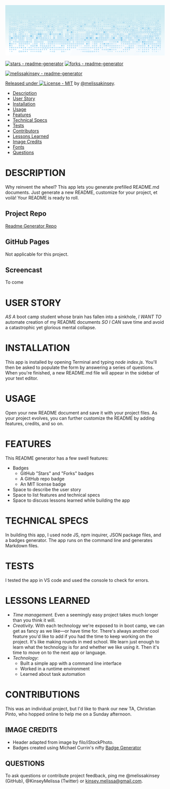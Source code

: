
	
![readme-header](assets/readme-header.png)
	
[![stars - readme-generator](https://img.shields.io/github/stars/melissakinsey/readme-generator?style=social)](https://github.com/melissakinsey/readme-generator)
[![forks - readme-generator](https://img.shields.io/github/forks/melissakinsey/readme-generator?style=social)](https://github.com/melissakinsey/readme-generator)

[![melissakinsey - readme-generator](https://img.shields.io/static/v1?label=melissakinsey&message=readme-generator&color=blue&logo=github)](https://github.com/melissakinsey/readme-generator)
<div align="center">
</div>

[Released under ![License - MIT](https://img.shields.io/badge/License-MIT-blue)](#license) by [@melissakinsey](https://github.com/melissakinsey).	
	
* [Description](#Description)
* [User Story](#User_Story)
* [Installation](#Installation) 
* [Usage](#Usage)
* [Features](#Features)
* [Technical Specs](#Technical_Specs)
* [Tests](#Tests)
* [Contributors](#Contributors)
* [Lessons Learned](#Lessons_Learned)
* [Image Credits](#Image_Credits)
* [Fonts](#Fonts)
* [Questions](#Questions)
	
# DESCRIPTION
Why reinvent the wheel? This app lets you generate prefilled README.md documents. Just generate a new README, customize for your project, et voilà! Your README is ready to roll.

## Project Repo 
[Readme Generator Repo](https://github.com/melissakinsey/readme-generator)
	
## GitHub Pages 
Not applicable for this project.
	
## Screencast
To come
	
# USER STORY
*AS A* boot camp student whose brain has fallen into a sinkhole, *I WANT TO* automate creation of my README documents *SO I CAN* save time and avoid a catastrophic yet glorious mental collapse.
	
# INSTALLATION
This app is installed by opening Terminal and typing _node index.js_. You'll then be asked to populate the form by answering a series of questions. When you're finished, a new README.md file will appear in the sidebar of your text editor.
	
# USAGE
Open your new README document and save it with your project files. As your project evolves, you can further customize the README by adding features, credits, and so on.
	
# FEATURES
This README generator has a few swell features: 
* Badges
  - GitHub "Stars" and "Forks" badges
  - A GitHub repo badge
  - An MIT license badge
* Space to describe the user story
* Space to list features and technical specs
* Space to discuss lessons learned while building the app

# TECHNICAL SPECS
In building this app, I used node JS, npm inquirer, JSON package files, and a badges generator. The app runs on the command line and generates Markdown files.
	
# TESTS
I tested the app in VS code and used the console to check for errors. 
	
# LESSONS LEARNED 
* *Time management.* Even a seemingly easy project takes much longer than you think it will.
* *Creativity.* With each technology we're exposed to in boot camp, we can get as fancy as we like—or have time for. There's always another cool feature you'd like to add if you had the time to keep working on the project. It's like making rounds in med school. We learn just enough to learn what the technology is for and whether we like using it. Then it's time to move on to the next app or language. 
* *Technology*: 
  - Built a simple app with a command line interface
  - Worked in a runtime environment 
  - Learned about task automation

# CONTRIBUTIONS
This was an individual project, but I'd like to thank our new TA, Christian Pinto, who hopped online to help me on a Sunday afternoon.
	
## IMAGE CREDITS
* Header adapted from image by filo/iStockPhoto.  
* Badges created using Michael Currin's nifty [Badge Generator](https://michaelcurrin.github.io/badge-generator/#/repo)

## QUESTIONS
To ask questions or contribute project feedback, ping me @melissakinsey (GitHub), @KinseyMelissa (Twitter) or kinsey.melissa@gmail.com.

